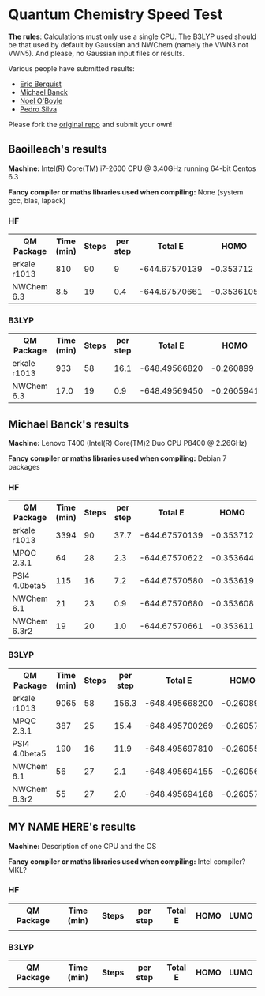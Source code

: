 Quantum Chemistry Speed Test
============================

**The rules**: Calculations must only use a single CPU. The B3LYP used should be that used by default by Gaussian and NWChem (namely the VWN3 not VWN5). And please, no Gaussian input files or results.

Various people have submitted results:
- [Eric Berquist](http://github.com/berky/qmspeedtest)
- [Michael Banck](http://github.com/mbanck/qmspeedtest)
- [Noel O'Boyle](http://github.com/baoilleach/qmspeedtest)
- [Pedro Silva](http://github.com/PedroJSilva/qmspeedtest)

Please fork the [original repo](http://github.com/baoilleach/qmspeedtest) and submit your own!

Baoilleach's results
--------------------

**Machine:** Intel(R) Core(TM) i7-2600 CPU @ 3.40GHz running 64-bit Centos 6.3

**Fancy compiler or maths libraries used when compiling:** None (system gcc, blas, lapack)

### HF
<table>
<tr>
<th>QM Package</th><th>Time (min)</th><th>Steps</th><th>per step</th>
<th>Total E</th><th>HOMO</th><th>LUMO</th>
</tr>
<tr>
<td>erkale r1013</td><td>810</td>
<td>90</td><td>9</td>
<td>-644.67570139</td>
<td>-0.353712</td>
<td>0.074269</td>
</tr>
<tr>
<td>NWChem 6.3</td><td>8.5</td>
<td>19</td><td>0.4</td>
<td>-644.67570661</td>
<td>-0.3536105</td>
<td>0.07435040</td>
</tr>
</table>

### B3LYP
<table>
<tr>
<th>QM Package</th><th>Time (min)</th><th>Steps</th><th>per step</th>
<th>Total E</th><th>HOMO</th><th>LUMO</th>
</tr>
<tr>
<td>erkale r1013</td><td>933</td>
<td>58</td><td>16.1</td>
<td>-648.49566820</td>
<td>-0.260899</td>
<td>-0.064457</td>
</tr>
<tr>
<td>NWChem 6.3</td><td>17.0</td>
<td>19</td><td>0.9</td>
<td>-648.49569450</td>
<td>-0.2605941</td>
<td>-0.06439398</td>
</tr>
</table>

Michael Banck's results
----------------------

**Machine:** Lenovo T400 (Intel(R) Core(TM)2 Duo CPU     P8400  @ 2.26GHz)

**Fancy compiler or maths libraries used when compiling:** Debian 7 packages

### HF
<table>
<tr>
<th>QM Package</th><th>Time (min)</th><th>Steps</th><th>per step</th>
<th>Total E</th><th>HOMO</th><th>LUMO</th>
</tr>
<tr>
<td>erkale r1013</td><td>3394</td>
<td>90</td><td>37.7</td>
<td>-644.67570139</td>
<td>-0.353712</td>
<td>0.074269</td>
</tr>
<tr>
<td>MPQC 2.3.1</td><td>64</td>
<td>28</td><td>2.3</td>
<td>-644.67570622</td>
<td>-0.353644</td>
<td>0.074333</td>
</tr>
<tr>
<td>PSI4 4.0beta5</td><td>115</td>
<td>16</td><td>7.2</td>
<td>-644.67570580</td>
<td>-0.353619</td>
<td>0.074353</td>
</tr>
<tr>
<td>NWChem 6.1</td><td>21</td>
<td>23</td><td>0.9</td>
<td>-644.67570680</td>
<td>-0.353608</td>
<td>0.074350</td>
</tr>
<tr>
<td>NWChem 6.3r2</td><td>19</td>
<td>20</td><td>1.0</td>
<td>-644.67570661</td>
<td>-0.353611</td>
<td>0.074350</td>
</tr>
</table>

### B3LYP
<table>
<tr>
<th>QM Package</th><th>Time (min)</th><th>Steps</th><th>per step</th>
<th>Total E</th><th>HOMO</th><th>LUMO</th>
</tr>
<tr>
<td>erkale r1013</td><td>9065</td>
<td>58</td><td>156.3</td>
<td>-648.495668200</td>
<td>-0.260899</td>
<td>-0.064457</td>
</tr>
<tr>
<td>MPQC 2.3.1</td><td>387</td>
<td>25</td><td>15.4</td>
<td>-648.495700269</td>
<td>-0.260571</td>
<td>-0.064391</td>
</tr>
<tr>
<td>PSI4 4.0beta5</td><td>190</td>
<td>16</td><td>11.9</td>
<td>-648.495697810</td>
<td>-0.260556</td>
<td>-0.064363</td>
</tr>
<tr>
<td>NWChem 6.1</td><td>56</td>
<td>27</td><td>2.1</td>
<td>-648.495694155</td>
<td>-0.260569</td>
<td>-0.064392</td>
</tr>
<tr>
<td>NWChem 6.3r2</td><td>55</td>
<td>27</td><td>2.0</td>
<td>-648.495694168</td>
<td>-0.260570</td>
<td>-0.064393</td>
</tr>
</table>

MY NAME HERE's results
----------------------

**Machine:** Description of one CPU and the OS

**Fancy compiler or maths libraries used when compiling:** Intel compiler? MKL?

### HF
<table>
<tr>
<th>QM Package</th><th>Time (min)</th><th>Steps</th><th>per step</th>
<th>Total E</th><th>HOMO</th><th>LUMO</th>
</tr>
<tr>
<td></td><td></td>
<td></td><td></td>
<td></td>
<td></td>
<td></td>
</tr>
</table>

### B3LYP
<table>
<tr>
<th>QM Package</th><th>Time (min)</th><th>Steps</th><th>per step</th>
<th>Total E</th><th>HOMO</th><th>LUMO</th>
</tr>
<tr>
<td></td><td></td>
<td></td><td></td>
<td></td>
<td></td>
<td></td>
</tr>
</table>
